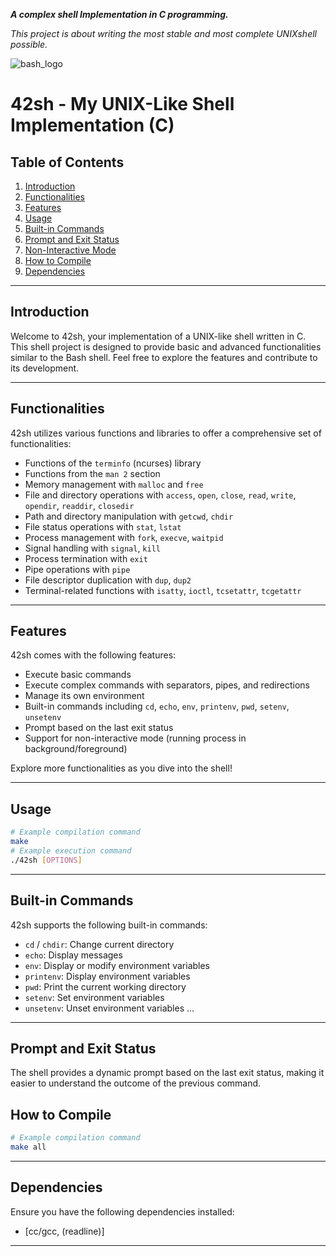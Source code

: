 ***A complex shell Implementation in C programming.***

*This project is about writing the most stable and most complete UNIXshell possible.*


![bash_logo](https://bashlogo.com/img/symbol/jpg/full_colored_light.jpg)

# 42sh - My UNIX-Like Shell Implementation (C)

## Table of Contents

1. [Introduction](#introduction)
2. [Functionalities](#functionalities)
3. [Features](#features)
4. [Usage](#usage)
5. [Built-in Commands](#built-in-commands)
6. [Prompt and Exit Status](#prompt-and-exit-status)
7. [Non-Interactive Mode](#non-interactive-mode)
8. [How to Compile](#how-to-compile)
9. [Dependencies](#dependencies)

---

## Introduction

Welcome to 42sh, your implementation of a UNIX-like shell written in C. This shell project is designed to provide basic and advanced functionalities similar to the Bash shell. Feel free to explore the features and contribute to its development.

---

## Functionalities

42sh utilizes various functions and libraries to offer a comprehensive set of functionalities:

- Functions of the `terminfo` (ncurses) library
- Functions from the `man 2` section
- Memory management with `malloc` and `free`
- File and directory operations with `access`, `open`, `close`, `read`, `write`, `opendir`, `readdir`, `closedir`
- Path and directory manipulation with `getcwd`, `chdir`
- File status operations with `stat`, `lstat`
- Process management with `fork`, `execve`, `waitpid`
- Signal handling with `signal`, `kill`
- Process termination with `exit`
- Pipe operations with `pipe`
- File descriptor duplication with `dup`, `dup2`
- Terminal-related functions with `isatty`, `ioctl`, `tcsetattr`, `tcgetattr`

---

## Features

42sh comes with the following features:

- Execute basic commands
- Execute complex commands with separators, pipes, and redirections
- Manage its own environment
- Built-in commands including `cd`, `echo`, `env`, `printenv`, `pwd`, `setenv`, `unsetenv`
- Prompt based on the last exit status
- Support for non-interactive mode (running process in background/foreground)

Explore more functionalities as you dive into the shell!

---

## Usage

```bash
# Example compilation command
make
# Example execution command
./42sh [OPTIONS]
```

---

## Built-in Commands

42sh supports the following built-in commands:

- `cd` / `chdir`: Change current directory
- `echo`: Display messages
- `env`: Display or modify environment variables
- `printenv`: Display environment variables
- `pwd`: Print the current working directory
- `setenv`: Set environment variables
- `unsetenv`: Unset environment variables
...

---

## Prompt and Exit Status

The shell provides a dynamic prompt based on the last exit status, making it easier to understand the outcome of the previous command.


## How to Compile

```bash
# Example compilation command
make all
```

---

## Dependencies

Ensure you have the following dependencies installed:

- [cc/gcc, (readline)]

---
